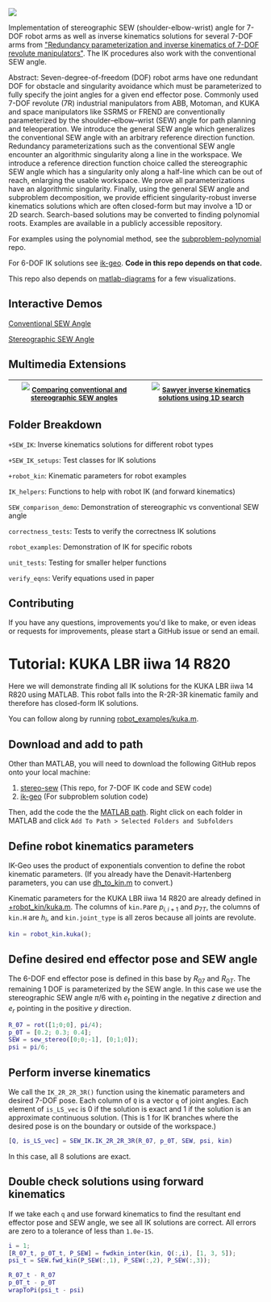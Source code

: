 ![](https://github.com/user-attachments/assets/53a64f99-9f85-4cd7-ad97-a3e2f4682746)

Implementation of stereographic SEW (shoulder-elbow-wrist) angle for 7-DOF robot arms as well as inverse kinematics solutions for several 7-DOF arms from ["Redundancy parameterization and inverse kinematics of 7-DOF revolute manipulators"](https://www.sciencedirect.com/science/article/pii/S0094114X24002519).
The IK procedures also work with the conventional SEW angle.

Abstract: Seven-degree-of-freedom (DOF) robot arms have one redundant DOF for obstacle and singularity avoidance which must be parameterized to fully specify the joint angles for a given end effector pose. Commonly used 7-DOF revolute (7R) industrial manipulators from ABB, Motoman, and KUKA and space manipulators like SSRMS or FREND are conventionally parameterized by the shoulder–elbow–wrist (SEW) angle for path planning and teleoperation. We introduce the general SEW angle which generalizes the conventional SEW angle with an arbitrary reference direction function. Redundancy parameterizations such as the conventional SEW angle encounter an algorithmic singularity along a line in the workspace. We introduce a reference direction function choice called the stereographic SEW angle which has a singularity only along a half-line which can be out of reach, enlarging the usable workspace. We prove all parameterizations have an algorithmic singularity. Finally, using the general SEW angle and subproblem decomposition, we provide efficient singularity-robust inverse kinematics solutions which are often closed-form but may involve a 1D or 2D search. Search-based solutions may be converted to finding polynomial roots. Examples are available in a publicly accessible repository.

For examples using the polynomial method, see the [subproblem-polynomial](https://github.com/rpiRobotics/subproblem-polynomial) repo.

For 6-DOF IK solutions see [ik-geo](https://github.com/rpiRobotics/ik-geo). **Code in this repo depends on that code.**

This repo also depends on [matlab-diagrams](https://github.com/aelias36/matlab-diagrams) for a few visualizations.

## Interactive Demos
[Conventional SEW Angle](https://www.geogebra.org/m/ftpsw5ut)

[Stereographic SEW Angle](https://www.geogebra.org/m/z4ss2jmg)

## Multimedia Extensions

| [![](https://img.youtube.com/vi/Gc-zbK4IfPU/maxresdefault.jpg)](https://www.youtube.com/watch?v=Gc-zbK4IfPU) <sub>[Comparing conventional and stereographic SEW angles](https://www.youtube.com/watch?v=Gc-zbK4IfPU)</sub> | [![](https://img.youtube.com/vi/4MpwNNHUA58/maxresdefault.jpg)](https://www.youtube.com/watch?v=4MpwNNHUA58) <sub>[Sawyer inverse kinematics solutions using 1D search](https://www.youtube.com/watch?v=4MpwNNHUA58)</sub> |
|-|-|


## Folder Breakdown

`+SEW_IK`: Inverse kinematics solutions for different robot types

`+SEW_IK_setups`: Test classes for IK solutions

`+robot_kin`: Kinematic parameters for robot examples

`IK_helpers`: Functions to help with robot IK (and forward kinematics)

`SEW_comparison_demo`: Demonstration of stereographic vs conventional SEW angle

`correctness_tests`: Tests to verify the correctness IK solutions

`robot_examples`: Demonstration of IK for specific robots

`unit_tests`: Testing for smaller helper functions

`verify_eqns`: Verify equations used in paper


## Contributing

If you have any questions, improvements you'd like to make, or even ideas or requests for improvements, please start a GitHub issue or send an email.


# Tutorial: KUKA LBR iiwa 14 R820

Here we will demonstrate finding all IK solutions for the KUKA LBR iiwa 14 R820 using MATLAB. This robot falls into the R-2R-3R kinematic family and therefore has closed-form IK solutions.

You can follow along by running [robot_examples/kuka.m](robot_examples/kuka.m).

## Download and add to path
Other than MATLAB, you will need to download the following GitHub repos onto your local machine:

1. [stereo-sew](https://github.com/rpiRobotics/stereo-sew) (This repo, for 7-DOF IK code and SEW code)
2. [ik-geo](https://github.com/rpiRobotics/ik-geo) (For subproblem solution code)

Then, add the code the the [MATLAB path](https://www.mathworks.com/help/matlab/matlab_env/what-is-the-matlab-search-path.html).
Right click on each folder in MATLAB and click `Add To Path > Selected Folders and Subfolders`


## Define robot kinematics parameters

IK-Geo uses the product of exponentials convention to define the robot kinematic parameters.
(If you already have the Denavit-Hartenberg parameters, you can use [dh_to_kin.m](https://github.com/rpiRobotics/ik-geo/blob/main/matlab/robot_IK_helpers/dh_to_kin.m) to convert.)

Kinematic parameters for the  KUKA LBR iiwa 14 R820 are already defined in [+robot_kin/kuka.m](https://github.com/rpiRobotics/stereo-sew/blob/main/%2Brobot_kin/kuka.m). The columns of `kin.P`are $p_{i, i+1}$ and $p_{7T}$, the columns of `kin.H` are $h_{i}$, and `kin.joint_type` is all zeros because all joints are revolute.

```MATLAB
kin = robot_kin.kuka();
```

## Define desired end effector pose and SEW angle

The 6-DOF end effector pose is defined in this base by $R_{07}$ and $R_{0T}$.
The remaining 1 DOF is parameterized by the SEW angle. In this case we use the stereographic SEW angle $\pi/6$ with $e_t$ pointing in the negative $z$ direction and $e_r$ pointing in the positive $y$ direction.

```MATLAB
R_07 = rot([1;0;0], pi/4);
p_0T = [0.2; 0.3; 0.4];
SEW = sew_stereo([0;0;-1], [0;1;0]);
psi = pi/6;
```

## Perform inverse kinematics

We call the `IK_2R_2R_3R()` function using the kinematic parameters and desired 7-DOF pose. Each column of `Q` is a vector `q` of joint angles. Each element of `is_LS_vec` is 0 if the solution is exact and 1 if the solution is an approximate continuous solution.
(This is 1 for IK branches where the desired pose is on the boundary or outside of the workspace.)

```MATLAB
[Q, is_LS_vec] = SEW_IK.IK_2R_2R_3R(R_07, p_0T, SEW, psi, kin)
```

In this case, all 8 solutions are exact.

## Double check solutions using forward kinematics

If we take each `q` and use forward kinematics to find the resultant end effector pose and SEW angle, we see all IK solutions are correct. All errors are zero to a tolerance of less than `1.0e-15`.

```MATLAB
i = 1;
[R_07_t, p_0T_t, P_SEW] = fwdkin_inter(kin, Q(:,i), [1, 3, 5]);
psi_t = SEW.fwd_kin(P_SEW(:,1), P_SEW(:,2), P_SEW(:,3));

R_07_t - R_07
p_0T_t - p_0T
wrapToPi(psi_t - psi)
```
